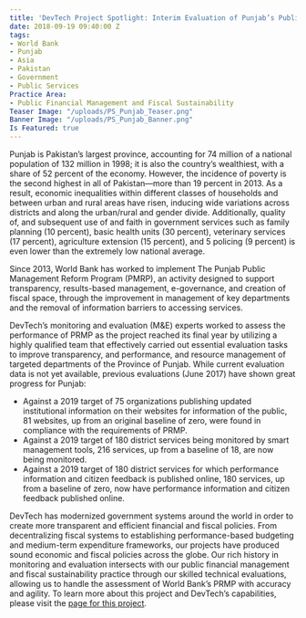 ```yaml
---
title: 'DevTech Project Spotlight: Interim Evaluation of Punjab’s Public Management'
date: 2018-09-19 09:40:00 Z
tags:
- World Bank
- Punjab
- Asia
- Pakistan
- Government
- Public Services
Practice Area:
- Public Financial Management and Fiscal Sustainability
Teaser Image: "/uploads/PS_Punjab_Teaser.png"
Banner Image: "/uploads/PS_Punjab_Banner.png"
Is Featured: true
---
```


Punjab is Pakistan’s largest province, accounting for 74 million of a national population of 132 million in 1998; it is also the country’s wealthiest, with a share of 52 percent of the economy. However, the incidence of poverty is the second highest in all of Pakistan—more than 19 percent in 2013. As a result, economic inequalities within different classes of households and between urban and rural areas have risen, inducing wide variations across districts and along the urban/rural and gender divide. Additionally, quality of, and subsequent use of and faith in government services such as family planning (10 percent), basic health units (30 percent), veterinary services (17 percent), agriculture extension (15 percent), and 5 policing (9 percent) is even lower than the extremely low national average. 

Since 2013, World Bank has worked to implement The Punjab Public Management Reform Program (PMRP), an activity designed to support transparency, results-based management, e-governance, and creation of fiscal space, through the improvement in management of key departments and the removal of information barriers to accessing services. 

DevTech’s monitoring and evaluation (M&E) experts worked to assess the performance of PRMP as the project reached its final year by utilizing a highly qualified team that effectively carried out essential evaluation tasks to improve transparency, and performance, and resource management of targeted departments of the Province of Punjab. While current evaluation data is not yet available, previous evaluations (June 2017) have shown great progress for Punjab:

* Against a 2019 target of 75 organizations publishing updated institutional information on their websites for information of the public, 81 websites, up from an original baseline of zero, were found in compliance with the requirements of PRMP.
* Against a 2019 target of 180 district services being monitored by smart management tools, 216 services, up from a baseline of 18, are now being monitored.   
* Against a 2019 target of 180 district services for which performance information and citizen feedback is published online, 180 services, up from a baseline of zero, now have performance information and citizen feedback published online.  

DevTech has modernized government systems around the world in order to create more transparent and efficient financial and fiscal policies. From decentralizing fiscal systems to establishing performance-based budgeting and medium-term expenditure frameworks, our projects have produced sound economic and fiscal policies across the globe. Our rich history in monitoring and evaluation intersects with our public financial management and fiscal sustainability practice through our skilled technical evaluations, allowing us to handle the assessment of World Bank’s PRMP with accuracy and agility. To learn more about this project and DevTech’s capabilities, please visit the [page for this project](http://devtechsys.com/projects/interim-evaluation-of-punjabs-public-management/).  
